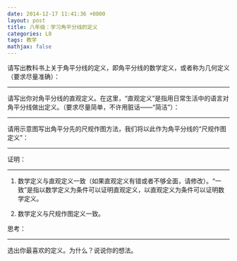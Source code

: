 ```yaml
---
date: 2014-12-17 11:41:36 +0800
layout: post
title: 八年级：学习角平分线的定义
categories: L8
tags: 教学
mathjax: false
---
```


请写出教科书上关于角平分线的定义，即角平分线的数学定义，或者称为几何定义（要求尽量准确）：

---

请写出你对角平分线的直观定义。在这里，“直观定义”是指用日常生活中的语言对角平分线做出定义。（要求尽量简单，不许用脏话——“简洁”）：

---

请用示意图写出角平分先的尺规作图方法，我们将以此作为角平分线的“尺规作图定义”：

---

证明：

---

1. 数学定义与直观定义一致（如果直观定义有错或者不够全面，请修改）。“一致”是指以数学定义为条件可以证明直观定义，以直观定义为条件可以证明数学定义。

2. 数学定义与尺规作图定义一致。

思考：

---

选出你最喜欢的定义。为什么？说说你的想法。
